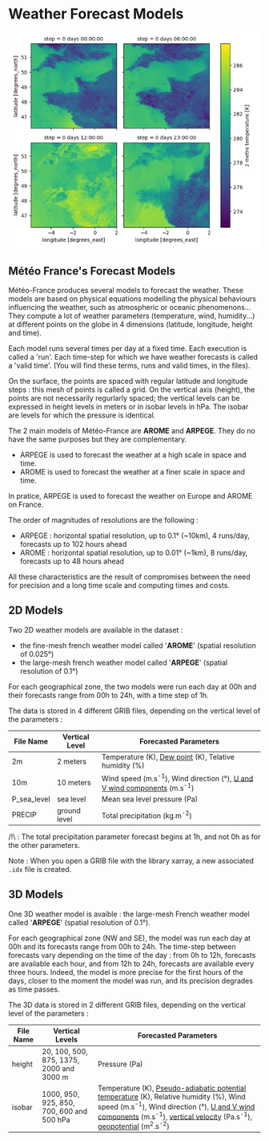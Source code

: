 # Weather Forecast Models 

![WeatherForecast](../img/weathermodel.png)

## Météo France's Forecast Models

Météo-France produces several models to forecast the weather. These models are based on physical equations modelling the physical behaviours influencing the weather, such as atmospheric or oceanic phenomenons... 
They compute a lot of weather parameters (temperature, wind, humidity...) at different points on the globe in 4 dimensions (latitude, longitude, height and time).

Each model runs several times per day at a fixed time. Each execution is called a 'run'. Each time-step for which we have weather forecasts is called a 'valid time'. (You will find these terms, runs and valid times, in the files).

On the surface, the points are spaced with regular latitude and longitude steps : this mesh of points is called a grid. 
On the vertical axis (height), the points are not necessarily regurlarly spaced; the vertical levels can be expressed in height levels in meters or in isobar levels in hPa. The isobar are levels for which the pressure is identical.

The 2 main models of Météo-France are **AROME** and **ARPEGE**. They do no have the same purposes but they are complementary.

* ARPEGE is used to forecast the weather at a high scale in space and time. 
* AROME is used to forecast the weather at a finer scale in space and time.

In pratice, ARPEGE is used to forecast the weather on Europe and AROME on France. 

The order of magnitudes of resolutions are the following : 
* ARPEGE : horizontal spatial resolution, up to 0.1° (~10km), 4 runs/day, forecasts up to 102 hours ahead 
* AROME : horizontal spatial resolution, up to 0.01° (~1km), 8 runs/day, forecasts up to 48 hours ahead 

All these characteristics are the result of compromises between the need for precision and a long time scale and computing times and costs.

## 2D Models


Two 2D weather models are available in the dataset :
* the fine-mesh french weather model called '**AROME**' (spatial resolution of 0.025°)
* the large-mesh french weather model called '**ARPEGE**' (spatial resolution of 0.1°)

For each geographical zone, the two models were run each day at 00h and their forecasts range from 00h to 24h, with a time step of 1h.

The data is stored in 4 different GRIB files, depending on the vertical level of the parameters :

| File Name | Vertical Level | Forecasted Parameters |
| ------ | ------ | ------ |
| 2m | 2 meters | Temperature (K), [Dew point](Documentation/Glossary/#dewpoint) (K), Telative humidity (%) |
| 10m | 10 meters | Wind speed (m.s<sup>-1</sup>), Wind direction (°), [U and V wind components](Documentation/Glossary/#windcomponents) (m.s<sup>-1</sup>) |
| P_sea_level | sea level | Mean sea level pressure (Pa) |
| PRECIP | ground level | Total precipitation (kg.m<sup>-2</sup>) |


/!\ : The total precipitation parameter forecast begins at 1h, and not 0h as for the other parameters.

Note : When you open a GRIB file with the library xarray, a new associated ```.idx``` file is created. 

## 3D Models


One 3D weather model is avaible : the large-mesh French weather model called '**ARPEGE**' (spatial resolution of 0.1°).

For each geographical zone (NW and SE), the model was run each day at 00h and its forecasts range from 00h to 24h. The time-step between forecasts vary depending on the time of the day : from 0h to 12h, forecasts are available each hour, and from 12h to 24h, forecasts are available every three hours. Indeed, the model is more precise for the first hours of the days, closer to the moment the model was run, and its precision degrades as time passes.

The 3D data is stored in 2 different GRIB files, depending on the vertical level of the parameters :

| File Name | Vertical Levels | Forecasted Parameters |
| ------ | ------ | ------ |
| height | 20, 100, 500, 875, 1375, 2000 and 3000 m | Pressure (Pa) |
| isobar | 1000, 950, 925, 850, 700, 600 and 500 hPa | Temperature (K), [Pseudo-adiabatic potential temperature](Documentation/Glossary/#papt) (K), Relative humidity (%), Wind speed (m.s<sup>-1</sup>), Wind direction (°), [U and V wind components](Documentation/Glossary/#windcomponents) (m.s<sup>-1</sup>), [vertical velocity](Documentation/Glossary/#verticalvelocity) (Pa.s<sup>-1</sup>), [geopotential](Documentation/Glossary/#geopotential) (m<sup>2</sup>.s<sup>-2</sup>) |